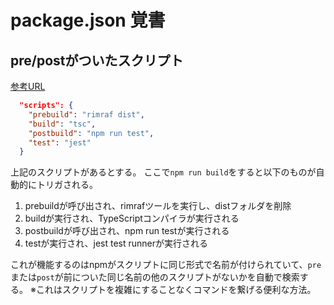 # package.json 覚書

## pre/postがついたスクリプト

[参考URL](https://www.twilio.com/blog/npm-scripts-jp)

```json
  "scripts": {
    "prebuild": "rimraf dist",
    "build": "tsc",
    "postbuild": "npm run test",
    "test": "jest"
  }
```

上記のスクリプトがあるとする。
ここで`npm run build`をすると以下のものが自動的にトリガされる。

1. prebuildが呼び出され、rimrafツールを実行し、distフォルダを削除
2. buildが実行され、TypeScriptコンパイラが実行される
3. postbuildが呼び出され、npm run testが実行される
4. testが実行され、jest test runnerが実行される

これが機能するのはnpmがスクリプトに同じ形式で名前が付けられていて、`pre`または`post`が前についた同じ名前の他のスクリプトがないかを自動で検索する。
※これはスクリプトを複雑にすることなくコマンドを繋げる便利な方法。

